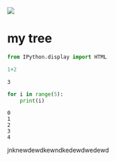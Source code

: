 
<img src="http://www.arbormaxtree.com/wp-content/uploads/2014/10/Raleigh-Tree-Removal-1024x884.jpg" />

# my tree






```python
from IPython.display import HTML
```


```python
1+2
```




    3




```python
for i in range(5):
    print(i)
```

    0
    1
    2
    3
    4
    

jnknewdewdkewndkedewdwedewd

